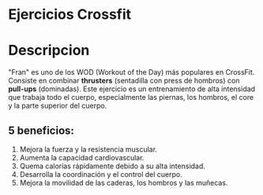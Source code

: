 # Ejercicios Crossfit

# Descripcion
"Fran" es uno de los WOD (Workout of the Day) más populares en CrossFit. Consiste en combinar **thrusters** (sentadilla con press de hombros) con **pull-ups** (dominadas). Este ejercicio es un entrenamiento de alta intensidad que trabaja todo el cuerpo, especialmente las piernas, los hombros, el core y la parte superior del cuerpo.

## 5 beneficios:
1. Mejora la fuerza y la resistencia muscular.
2. Aumenta la capacidad cardiovascular.
3. Quema calorías rápidamente debido a su alta intensidad.
4. Desarrolla la coordinación y el control del cuerpo.
5. Mejora la movilidad de las caderas, los hombros y las muñecas.



